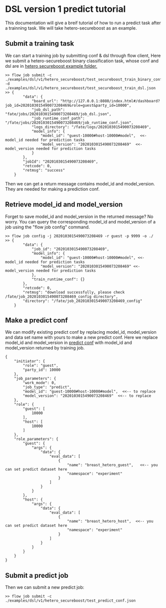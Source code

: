 # DSL version 1 predict tutorial
This documentation will give a breif tutorial of how to run a predict task after a trainning task.
We will take hetero-secureboost as an example.
	
## Submit a training task
We can start a training job by submitting conf & dsl through flow client,
Here we submit a hetero-secureboost binary classification task, whose conf and dsl are in [hetero secureboost example 
folder.](../../dsl/v1/hetero_secureboost)

    >> flow job submit -c ./examples/dsl/v1/hetero_secureboost/test_secureboost_train_binary_conf.json -d ./examples/dsl/v1/hetero_secureboost/test_secureboost_train_dsl.json
    >> {
            "data": {
                "board_url": "http://127.0.0.1:8080/index.html#/dashboard?job_id=2020103015490073208469&role=guest&party_id=10000",
                "job_dsl_path": "fate/jobs/2020103015490073208469/job_dsl.json",
                "job_runtime_conf_path": "/fate/jobs/2020103015490073208469/job_runtime_conf.json",
                "logs_directory": "/fate/logs/2020103015490073208469",
                "model_info": {
                    "model_id": "guest-10000#host-10000#model",  <<- model_id needed for prediction tasks
                    "model_version": "2020103015490073208469"  <<- model_version needed for prediction tasks
                }
            },
            "jobId": "2020103015490073208469",
            "retcode": 0,
            "retmsg": "success"
        }

Then we can get a return message contains model_id and model_version. They are needed for making a prediction conf.

## Retrieve model_id and model_version
Forget to save model_id and model_version in the returned message? No worry. 
You can query the corresponding model_id and model_version of a job using the "flow job config" command.

    >> flow job config -j 2020103015490073208469 -r guest -p 9999 -o ./
    >> {
            "data": {
                "job_id": "2020103015490073208469",
                "model_info": {
                    "model_id": "guest-10000#host-10000#model", <<- model_id needed for prediction tasks
                    "model_version": "2020103015490073208469" <<- model_version needed for prediction tasks
                },
                "train_runtime_conf": {}
            },
            "retcode": 0,
            "retmsg": "download successfully, please check /fate/job_2020103015490073208469_config directory",
            "directory": "/fate/job_2020103015490073208469_config"
        }

## Make a predict conf
We can modify existing predict conf by replacing model_id, model_version and data set name with yours to make a new 
predict conf.
Here we replace model_id and model_version in [predict conf](../../dsl/v1/hetero_secureboost/test_predict_conf.json) 
with model_id and model_version returned by training job.

    {
        "initiator": {
            "role": "guest",
            "party_id": 10000
        },
        "job_parameters": {
            "work_mode": 0,
            "job_type": "predict",
            "model_id": "guest-10000#host-10000#model",  <<-- to replace 
            "model_version": "2020103015490073208469"  <<-- to replace
        },
        "role": {
            "guest": [
                10000
            ],
            "host": [
                10000
            ]
        },
        "role_parameters": {
            "guest": {
                "args": {
                    "data": {
                        "eval_data": [
                            {
                                "name": "breast_hetero_guest",   <<-- you can set predict dataset here
                                "namespace": "experiment"
                            }
                        ]
                    }
                }
            },
            "host": {
                "args": {
                    "data": {
                        "eval_data": [
                            {
                                "name": "breast_hetero_host",  <<-- you can set predict dataset here
                                "namespace": "experiment"
                            }
                        ]
                    }
                }
            }
        }
    }

## Submit a predict job
Then we can submit a new predict job:
    
    >> flow job submit -c ./examples/dsl/v1/hetero_secureboost/test_predict_conf.json 
